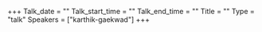 +++
Talk_date = ""
Talk_start_time = ""
Talk_end_time = ""
Title = ""
Type = "talk"
Speakers = ["karthik-gaekwad"]
+++


